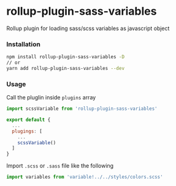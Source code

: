# rollup-plugin-sass-variables

Rollup plugin for loading sass/scss variables as javascript object

### Installation
```bash
npm install rollup-plugin-sass-variables -D
// or
yarn add rollup-plugin-sass-variables --dev
```

### Usage
Call the pluglin inside `plugins` array

```js
import scssVariable from 'rollup-plugin-sass-variables'

export default {
  ...
  plugings: [
    ...
    scssVariable()
  ]
}
```

Import `.scss` or `.sass` file like the following

```js
import variables from 'variable!../../styles/colors.scss'
```
